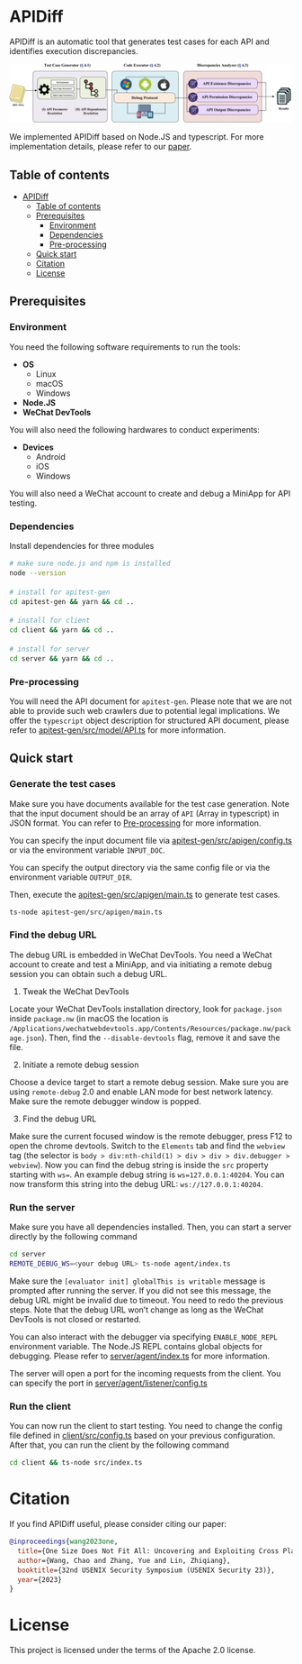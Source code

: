 # APIDiff

APIDiff is an automatic tool that generates test cases for each API and identifies execution discrepancies.

<p align="center"><img src="figure/apidiff.svg" alt="apidiff" width="800"></p>

We implemented APIDiff based on Node.JS and typescript.
For more implementation details, please refer to our [paper](https://chaowang.dev/publications/sec23a.pdf).

## Table of contents

- [APIDiff](#apidiff)
  - [Table of contents](#table-of-contents)
  - [Prerequisites](#prerequisites)
    - [Environment](#environment)
    - [Dependencies](#dependencies)
    - [Pre-processing](#pre-processing)
  - [Quick start](#quick-start)
  - [Citation](#citation)
  - [License](#license)


## Prerequisites

### Environment

You need the following software requirements to run the tools:

* **OS**
    - Linux
    - macOS
    - Windows
* **Node.JS**
* **WeChat DevTools**

You will also need the following hardwares to conduct experiments:

* **Devices**
    - Android
    - iOS
    - Windows

You will also need a WeChat account to create and debug a MiniApp for API testing.

### Dependencies

Install dependencies for three modules

```bash
# make sure node.js and npm is installed
node --version

# install for apitest-gen
cd apitest-gen && yarn && cd ..

# install for client
cd client && yarn && cd ..

# install for server
cd server && yarn && cd ..
```

### Pre-processing

You will need the API document for `apitest-gen`.
Please note that we are not able to provide such web crawlers due to potential legal implications.
We offer the `typescript` object description for structured API document, please refer to
[apitest-gen/src/model/API.ts](apitest-gen/src/model/API.ts) for more information.


## Quick start

### Generate the test cases

Make sure you have documents available for the test case generation. Note that the input document should be an array of `API` (Array<API> in typescript) in JSON format. You can refer to [Pre-processing](#pre-processing) for more information.

You can specify the input document file via [apitest-gen/src/apigen/config.ts](apitest-gen/src/apigen/config.ts) or via the environment variable `INPUT_DOC`.

You can specify the output directory via the same config file or via the environment variable `OUTPUT_DIR`.

Then, execute the [apitest-gen/src/apigen/main.ts](apitest-gen/src/apigen/main.ts) to generate test cases.

```bash
ts-node apitest-gen/src/apigen/main.ts
```

### Find the debug URL

The debug URL is embedded in WeChat DevTools. You need a WeChat account to create and test a MiniApp, and via initiating a remote debug session you can obtain such a debug URL.

1. Tweak the WeChat DevTools

Locate your WeChat DevTools installation directory, look for `package.json` inside `package.nw` (in macOS the location is `/Applications/wechatwebdevtools.app/Contents/Resources/package.nw/package.json`).
Then, find the `--disable-devtools` flag, remove it and save the file.

2. Initiate a remote debug session

Choose a device target to start a remote debug session. Make sure you are using `remote-debug` 2.0 and enable LAN mode for best network latency. Make sure the remote debugger window is popped.

3. Find the debug URL

Make sure the current focused window is the remote debugger, press F12 to open the chrome devtools. Switch to the `Elements` tab and find the `webview` tag (the selector is `body > div:nth-child(1) > div > div > div.debugger > webview`). Now you can find the debug string is inside the `src` property starting with `ws=`. An example debug string is `ws=127.0.0.1:40204`. You can now transform this string into the debug URL: `ws://127.0.0.1:40204`.

### Run the server

Make sure you have all dependencies installed.
Then, you can start a server directly by the following command

```bash
cd server
REMOTE_DEBUG_WS=<your debug URL> ts-node agent/index.ts
```

Make sure the `[evaluator init] globalThis is writable` message is prompted after running the server.
If you did not see this message, the debug URL might be invalid due to timeout. You need to redo the previous steps. Note that the debug URL won’t change as long as the WeChat DevTools is not closed or restarted.

You can also interact with the debugger via specifying `ENABLE_NODE_REPL` environment variable. The Node.JS REPL contains global objects for debugging. Please refer to [server/agent/index.ts](server/agent/index.ts) for more information.

The server will open a port for the incoming requests from the client. You can specify the port in [server/agent/listener/config.ts](server/agent/listener/config.ts)

### Run the client

You can now run the client to start testing. You need to change the config file defined in [client/src/config.ts](client/src/config.ts) based on your previous configuration.
After that, you can run the client by the following command

```bash
cd client && ts-node src/index.ts
```


# Citation
If you find APIDiff useful, please consider citing our paper:

```bibtex
@inproceedings{wang2023one,
  title={One Size Does Not Fit All: Uncovering and Exploiting Cross Platform Discrepant APIs in WeChat.},
  author={Wang, Chao and Zhang, Yue and Lin, Zhiqiang},
  booktitle={32nd USENIX Security Symposium (USENIX Security 23)},
  year={2023}
}
```


# License

This project is licensed under the terms of the Apache 2.0 license.

